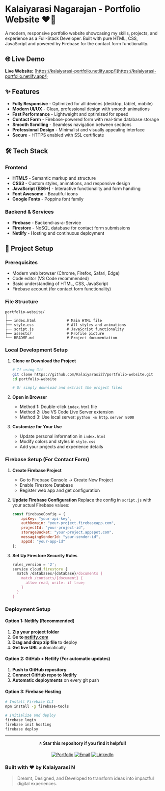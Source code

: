 # Kalaiyarasi Nagarajan - Portfolio Website ❤️🚀

A modern, responsive portfolio website showcasing my skills, projects, and experience as a Full-Stack Developer. Built with pure HTML, CSS, JavaScript and powered by Firebase for the contact form functionality.

## 🌐 Live Demo

**Live Website:** [https://kalaiyarasi-portfolio.netlify.app/](https://kalaiyarasi-portfolio.netlify.app/)

## ✨ Features

* **Fully Responsive** - Optimized for all devices (desktop, tablet, mobile)
* **Modern UI/UX** - Clean, professional design with smooth animations
* **Fast Performance** - Lightweight and optimized for speed
* **Contact Form** - Firebase-powered form with real-time database storage
* **Smooth Scrolling** - Seamless navigation between sections
* **Professional Design** - Minimalist and visually appealing interface
* **Secure** - HTTPS enabled with SSL certificate

## 🛠️ Tech Stack

### Frontend

* **HTML5** - Semantic markup and structure
* **CSS3** - Custom styles, animations, and responsive design
* **JavaScript (ES6+)** - Interactive functionality and form handling
* **Font Awesome** - Beautiful icons
* **Google Fonts** - Poppins font family

### Backend & Services

* **Firebase** - Backend-as-a-Service
* **Firestore** - NoSQL database for contact form submissions
* **Netlify** - Hosting and continuous deployment

## 🚀 Project Setup

### Prerequisites

* Modern web browser (Chrome, Firefox, Safari, Edge)
* Code editor (VS Code recommended)
* Basic understanding of HTML, CSS, JavaScript
* Firebase account (for contact form functionality)

### File Structure

```
portfolio-website/
│
├── index.html              # Main HTML file
├── style.css               # All styles and animations
├── script.js               # JavaScript functionality
├── assests/                # Profile picture
└── README.md               # Project documentation
```

### Local Development Setup

1. **Clone or Download the Project**

   ```bash
   # If using Git
   git clone https://github.com/Kalaiyarasi27/portfolio-website.git
   cd portfolio-website

   # Or simply download and extract the project files
   ```

2. **Open in Browser**

   * Method 1: Double-click `index.html` file
   * Method 2: Use VS Code Live Server extension
   * Method 3: Use local server: `python -m http.server 8000`

3. **Customize for Your Use**

   * Update personal information in `index.html`
   * Modify colors and styles in `style.css`
   * Add your projects and experience details

### Firebase Setup (For Contact Form)

1. **Create Firebase Project**

   * Go to Firebase Console → Create New Project
   * Enable Firestore Database
   * Register web app and get configuration

2. **Update Firebase Configuration**
   Replace the config in `script.js` with your actual Firebase values:

   ```javascript
   const firebaseConfig = {
       apiKey: "your-api-key",
       authDomain: "your-project.firebaseapp.com",
       projectId: "your-project-id",
       storageBucket: "your-project.appspot.com",
       messagingSenderId: "your-sender-id",
       appId: "your-app-id"
   };
   ```

3. **Set Up Firestore Security Rules**

   ```javascript
   rules_version = '2';
   service cloud.firestore {
     match /databases/{database}/documents {
       match /contacts/{document} {
         allow read, write: if true;
       }
     }
   }
   ```

### Deployment Setup

#### Option 1: Netlify (Recommended)

1. **Zip your project folder**
2. **Go to [netlify.com](https://netlify.com)**
3. **Drag and drop zip file** to deploy
4. **Get live URL** automatically

#### Option 2: GitHub + Netlify (For automatic updates)

1. **Push to GitHub repository**
2. **Connect GitHub repo to Netlify**
3. **Automatic deployments** on every git push

#### Option 3: Firebase Hosting

```bash
# Install Firebase CLI
npm install -g firebase-tools

# Initialize and deploy
firebase login
firebase init hosting
firebase deploy
```

---

<div align="center">  

**⭐ Star this repository if you find it helpful!**

[![Portfolio](https://img.shields.io/badge/🌐_Visit_Portfolio-kalaiyarasi--portfolio.netlify.app-blue)](https://kalaiyarasi-portfolio.netlify.app/)
[![Email](https://img.shields.io/badge/📧_Email-kalaiyarasi385@gmail.com-red)](mailto:kalaiyarasi385@gmail.com)
[![LinkedIn](https://img.shields.io/badge/💼_LinkedIn-Connect-blue)](https://www.linkedin.com/in/kalaiyarasi-nagarajan-80a37b267/)

</div>  

### **Built with ❤️ by Kalaiyarasi N**

> Dreamt, Designed, and Developed to transform ideas into impactful digital experiences.

